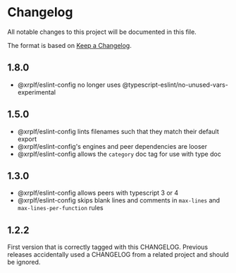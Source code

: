 # Changelog

All notable changes to this project will be documented in this file.

The format is based on [Keep a Changelog](https://keepachangelog.com/en/1.0.0/).

## 1.8.0
- @xrplf/eslint-config no longer uses @typescript-eslint/no-unused-vars-experimental

## 1.5.0 
- @xrplf/eslint-config lints filenames such that they match their default export
- @xrplf/eslint-config's engines and peer dependencies are looser
- @xrplf/eslint-config allows the `category` doc tag for use with type doc

## 1.3.0
- @xrplf/eslint-config allows peers with typescript 3 or 4
- @xrplf/eslint-config skips blank lines and comments in
  `max-lines` and `max-lines-per-function` rules

## 1.2.2
First version that is correctly tagged with this CHANGELOG. Previous releases
accidentally used a CHANGELOG from a related project and should be ignored.
